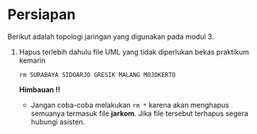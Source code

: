 # Persiapan 

Berikut adalah topologi jaringan yang digunakan pada modul 3.

[](images/topologi.jpg)

1. Hapus terlebih dahulu file UML yang tidak diperlukan bekas praktikum kemarin

    ` rm SURABAYA SIDOARJO GRESIK MALANG MOJOKERTO `

    **Himbauan !!**
        
    * Jangan coba-coba melakukan `rm *` karena akan menghapus semuanya termasuk file **jarkom**. Jika file tersebut terhapus segera hubungi asisten. 

    
